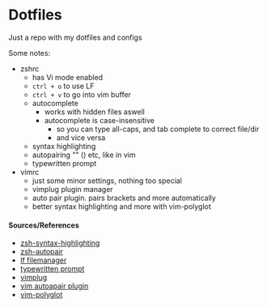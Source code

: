 # Dotfiles

Just a repo with my dotfiles and configs

Some notes:

* zshrc
	* has Vi mode enabled
	* `ctrl + o` to use LF
	* `ctrl + v` to go into vim buffer
	* autocomplete
		* works with hidden files aswell
		* autocomplete is case-insensitive
			* so you can type all-caps, and tab complete to correct file/dir
			* and vice versa
	* syntax highlighting
	* autopairing "" () etc, like in vim
	* typewritten prompt
* vimrc
	* just some minor settings, nothing too special
	* vimplug plugin manager
	* auto pair plugin. pairs brackets and more automatically
	* better syntax highlighting and more with vim-polyglot

#### Sources/References
* [zsh-syntax-highlighting](https://github.com/zsh-users/zsh-syntax-highlighting)
* [zsh-autopair](https://github.com/hlissner/zsh-autopair)
* [lf filemanager](https://github.com/gokcehan/lf)
* [typewritten prompt](https://github.com/reobin/typewritten)
* [vimplug](https://github.com/junegunn/vim-plug)
* [vim autoapair plugin](https://github.com/jiangmiao/auto-pairs)
* [vim-polyglot](https://github.com/sheerun/vim-polyglot)
